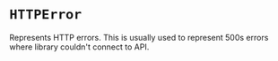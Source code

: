 # `HTTPError`
Represents HTTP errors. This is usually used to represent 500s errors where library couldn't connect to API.